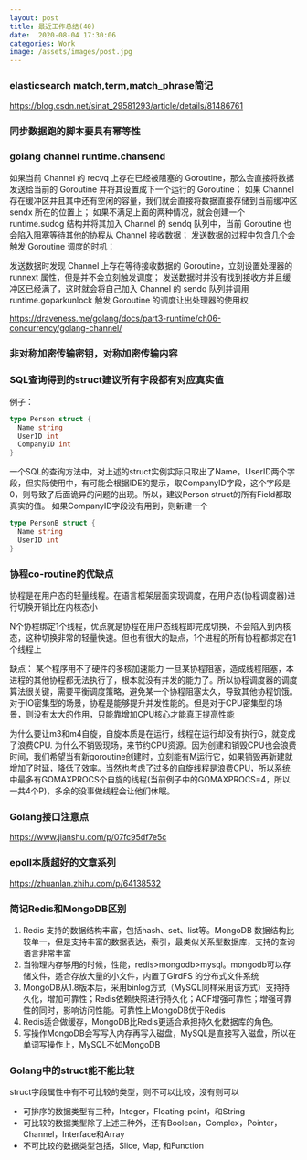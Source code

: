 ```yaml
---
layout: post
title: 最近工作总结(40)
date:  2020-08-04 17:30:06
categories: Work
image: /assets/images/post.jpg
---
```


### elasticsearch match,term,match_phrase简记
https://blog.csdn.net/sinat_29581293/article/details/81486761

### 同步数据跑的脚本要具有幂等性

### golang channel runtime.chansend
如果当前 Channel 的 recvq 上存在已经被阻塞的 Goroutine，那么会直接将数据发送给当前的 Goroutine 并将其设置成下一个运行的 Goroutine；
如果 Channel 存在缓冲区并且其中还有空闲的容量，我们就会直接将数据直接存储到当前缓冲区 sendx 所在的位置上；
如果不满足上面的两种情况，就会创建一个 runtime.sudog 结构并将其加入 Channel 的 sendq 队列中，当前 Goroutine 也会陷入阻塞等待其他的协程从 Channel 接收数据；
发送数据的过程中包含几个会触发 Goroutine 调度的时机：

发送数据时发现 Channel 上存在等待接收数据的 Goroutine，立刻设置处理器的 runnext 属性，但是并不会立刻触发调度；
发送数据时并没有找到接收方并且缓冲区已经满了，这时就会将自己加入 Channel 的 sendq 队列并调用 runtime.goparkunlock 触发 Goroutine 的调度让出处理器的使用权

https://draveness.me/golang/docs/part3-runtime/ch06-concurrency/golang-channel/

### 非对称加密传输密钥，对称加密传输内容

### SQL查询得到的struct建议所有字段都有对应真实值
例子：
```go
type Person struct {
  Name string
  UserID int
  CompanyID int
}
```
一个SQL的查询方法中，对上述的struct实例实际只取出了Name，UserID两个字段，但实际使用中，有可能会根据IDE的提示，取CompanyID字段，这个字段是0，则导致了后面诡异的问题的出现。所以，建议Person struct的所有Field都取真实的值。
如果CompanyID字段没有用到，则新建一个

```go
type PersonB struct {
  Name string
  UserID int
}
```

### 协程co-routine的优缺点
协程是在用户态的轻量线程。在语言框架层面实现调度，在用户态(协程调度器)进行切换开销比在内核态小

N个协程绑定1个线程，优点就是协程在用户态线程即完成切换，不会陷入到内核态，这种切换非常的轻量快速。但也有很大的缺点，1个进程的所有协程都绑定在1个线程上

缺点：
某个程序用不了硬件的多核加速能力
一旦某协程阻塞，造成线程阻塞，本进程的其他协程都无法执行了，根本就没有并发的能力了。所以协程调度器的调度算法很关键，需要平衡调度策略，避免某一个协程阻塞太久，导致其他协程饥饿。对于IO密集型的场景，协程是能够提升并发性能的。但是对于CPU密集型的场景，则没有太大的作用，只能靠增加CPU核心才能真正提高性能

为什么要让m3和m4自旋，自旋本质是在运行，线程在运行却没有执行G，就变成了浪费CPU. 为什么不销毁现场，来节约CPU资源。因为创建和销毁CPU也会浪费时间，我们希望当有新goroutine创建时，立刻能有M运行它，如果销毁再新建就增加了时延，降低了效率。当然也考虑了过多的自旋线程是浪费CPU，所以系统中最多有GOMAXPROCS个自旋的线程(当前例子中的GOMAXPROCS=4，所以一共4个P)，多余的没事做线程会让他们休眠。

### Golang接口注意点
https://www.jianshu.com/p/07fc95df7e5c

### epoll本质超好的文章系列
https://zhuanlan.zhihu.com/p/64138532

### 简记Redis和MongoDB区别
1. Redis 支持的数据结构丰富，包括hash、set、list等。MongoDB 数据结构比较单一，但是支持丰富的数据表达，索引，最类似关系型数据库，支持的查询语言非常丰富
2. 当物理内存够用的时候，性能，redis>mongodb>mysql。mongodb可以存储文件，适合存放大量的小文件，内置了GirdFS 的分布式文件系统
3. MongoDB从1.8版本后，采用binlog方式（MySQL同样采用该方式）支持持久化，增加可靠性；Redis依赖快照进行持久化；AOF增强可靠性；增强可靠性的同时，影响访问性能。可靠性上MongoDB优于Redis
4. Redis适合做缓存，MongoDB比Redis更适合承担持久化数据库的角色。
5. 写操作MongoDB会写写入内存再写入磁盘，MySQL是直接写入磁盘，所以在单词写操作上，MySQL不如MongoDB

### Golang中的struct能不能比较
struct字段属性中有不可比较的类型，则不可以比较，没有则可以
- 可排序的数据类型有三种，Integer，Floating-point，和String
- 可比较的数据类型除了上述三种外，还有Boolean，Complex，Pointer，Channel，Interface和Array
- 不可比较的数据类型包括，Slice, Map, 和Function
